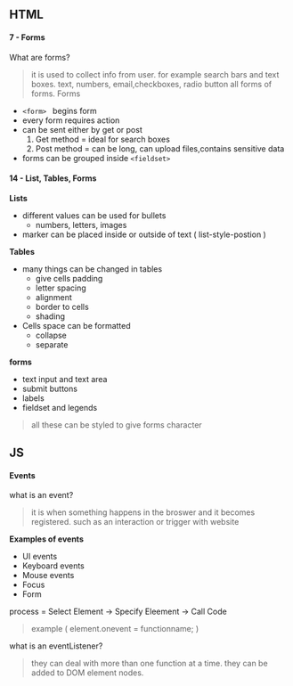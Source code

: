 ## HTML

#### 7 - Forms
What are forms?
> it is used to collect info from user. for example search bars and text boxes. text, numbers, email,checkboxes, radio button all forms of forms.
Forms
-  ```<form> ``` begins form
- every form requires action
- can be sent either by get or post
  1. Get method = ideal for search boxes
  2. Post method = can be long, can upload files,contains sensitive data
- forms can be grouped inside ``` <fieldset> ```

#### 14 - List, Tables, Forms
**Lists** <br>
- different values can be used for bullets
  - numbers, letters, images
- marker can be placed inside or outside of text ( list-style-postion )

**Tables** <br>
- many things can be changed in tables
  - give cells padding
  - letter spacing
  - alignment
  - border to cells
  - shading
- Cells space can be formatted
  - collapse
  - separate
   
**forms** <br>
- text input and text area
- submit buttons
- labels
- fieldset and legends
> all these can be styled to give forms character

## JS

#### Events
what is an event?
> it is when something happens in the broswer and it becomes registered. such as an interaction or trigger with website


**Examples of events**
- UI events
- Keyboard events
- Mouse events
- Focus
- Form

process = Select Element -> Specify Eleement -> Call Code
> example ( element.onevent = functionname; )

what is an eventListener?
> they can deal with more than one function at a  time. they can be added to DOM element nodes.
